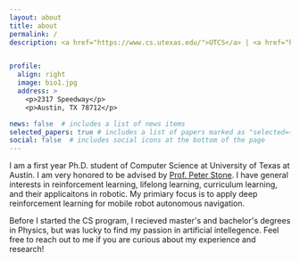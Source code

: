 ```yaml
---
layout: about
title: about
permalink: /
description: <a href="https://www.cs.utexas.edu/">UTCS</a> | <a href="https://robotics.utexas.edu/">Texas Robotic</a> | zfxu@utexas.edu


profile:
  align: right
  image: bio1.jpg
  address: >
    <p>2317 Speedway</p>
    <p>Austin, TX 78712</p>

news: false  # includes a list of news items
selected_papers: true # includes a list of papers marked as "selected={true}"
social: false  # includes social icons at the bottom of the page
---
```


I am a first year Ph.D. student of Computer Science at University of Texas at Austin. I am very honored to be advised by <a href="https://www.cs.utexas.edu/~pstone/">Prof. Peter Stone</a>. I have general interests in reinforcement learning, lifelong learning, curriculum learning, and their applicaitons in robotic. My primiary focus is to apply deep reinforcement learning for mobile robot autonomous navigation.

Before I started the CS program, I recieved master's and bachelor's degrees in Physics, but was lucky to find my passion in artificial intellegence. Feel free to reach out to me if you are curious about my experience and research!
